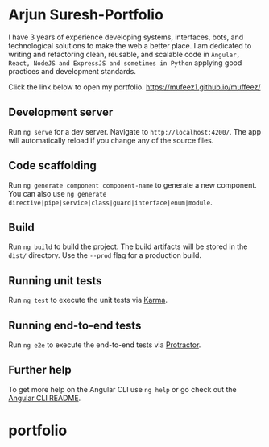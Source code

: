 # Arjun Suresh-Portfolio 
I have 3 years of experience developing systems, interfaces, bots, and technological solutions to make the web a better place. I am dedicated to writing and refactoring clean, reusable, and scalable code in `Angular, React, NodeJS and ExpressJS and sometimes in Python` applying good practices and development standards.

Click the link below to open my portfolio.
<https://mufeez1.github.io/muffeez/> 

## Development server

Run `ng serve` for a dev server. Navigate to `http://localhost:4200/`. The app will automatically reload if you change any of the source files.

## Code scaffolding

Run `ng generate component component-name` to generate a new component. You can also use `ng generate directive|pipe|service|class|guard|interface|enum|module`.

## Build

Run `ng build` to build the project. The build artifacts will be stored in the `dist/` directory. Use the `--prod` flag for a production build.

## Running unit tests

Run `ng test` to execute the unit tests via [Karma](https://karma-runner.github.io).

## Running end-to-end tests

Run `ng e2e` to execute the end-to-end tests via [Protractor](http://www.protractortest.org/).

## Further help

To get more help on the Angular CLI use `ng help` or go check out the [Angular CLI README](https://github.com/angular/angular-cli/blob/master/README.md).
# portfolio
